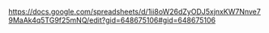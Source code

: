 

https://docs.google.com/spreadsheets/d/1ii8oW26dZyODJ5xjnxKW7Nnve79MaAk4q5TG9f25mNQ/edit?gid=648675106#gid=648675106